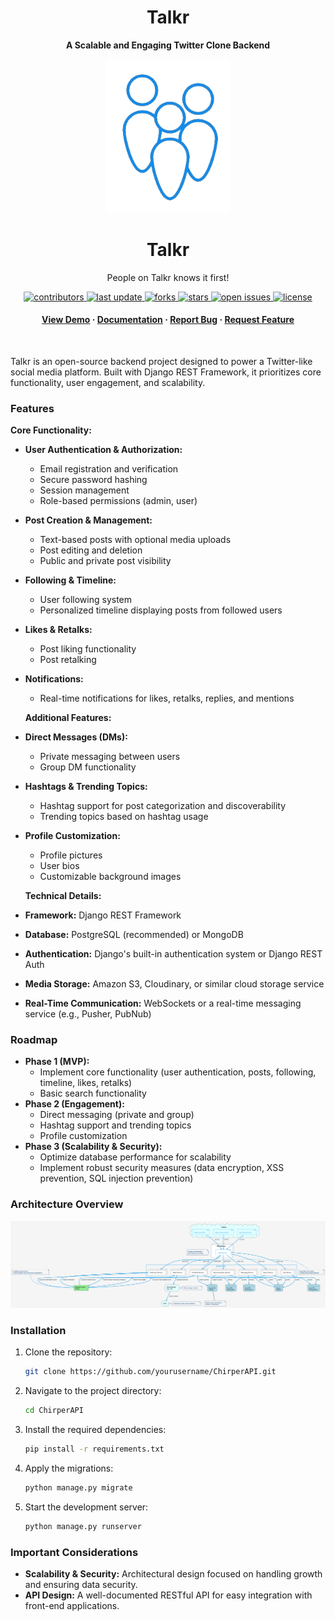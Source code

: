 
<center>
 <h1> Talkr </h1>
 <b> A Scalable and Engaging Twitter Clone Backend </b>

</center>

<a name="readme-top"></a>

<div align="center">

  <img src="https://github.com/IMperiumX/logos/blob/main/Talkr/logo.png?raw=true" alt="logo" width="200" height="auto" />
  <h1>Talkr</h1>

  <p>
    People on Talkr knows it first!
  </p>

<!-- Badges -->
<p>
  <a href="https://github.com/ImperiumX/talkr/graphs/contributors">
    <img src="https://img.shields.io/github/contributors/ImperiumX/talkr" alt="contributors" />
  </a>
  <a href="">
    <img src="https://img.shields.io/github/last-commit/ImperiumX/talkr" alt="last update" />
  </a>
  <a href="https://github.com/ImperiumX/talkr/network/members">
    <img src="https://img.shields.io/github/forks/ImperiumX/talkr" alt="forks" />
  </a>
  <a href="https://github.com/ImperiumX/talkr/stargazers">
    <img src="https://img.shields.io/github/stars/ImperiumX/talkr" alt="stars" />
  </a>
  <a href="https://github.com/ImperiumX/talkr/issues/">
    <img src="https://img.shields.io/github/issues/ImperiumX/talkr" alt="open issues" />
  </a>
  <a href="https://github.com/ImperiumX/talkr/blob/master/LICENSE">
    <img src="https://img.shields.io/github/license/ImperiumX/talkr.svg" alt="license" />
  </a>
</p>

<h4>
    <a href="https://github.com/ImperiumX/talkr/">View Demo</a>
  <span> · </span>
    <a href="https://github.com/ImperiumX/talkr">Documentation</a>
  <span> · </span>
    <a href="https://github.com/ImperiumX/talkr/issues/">Report Bug</a>
  <span> · </span>
    <a href="https://github.com/ImperiumX/talkr/issues/">Request Feature</a>
  </h4>

</div>

<br/>

Talkr is an open-source backend project designed to power a Twitter-like social media platform. Built with Django REST Framework, it prioritizes core functionality, user engagement, and scalability.

### Features

  **Core Functionality:**

* **User Authentication & Authorization:**
  * Email registration and verification
  * Secure password hashing
  * Session management
  * Role-based permissions (admin, user)
* **Post Creation & Management:**
  * Text-based posts with optional media uploads
  * Post editing and deletion
  * Public and private post visibility
* **Following & Timeline:**
  * User following system
  * Personalized timeline displaying posts from followed users
* **Likes & Retalks:**
  * Post liking functionality
  * Post retalking
* **Notifications:**
  * Real-time notifications for likes, retalks, replies, and mentions

  **Additional Features:**

* **Direct Messages (DMs):**
  * Private messaging between users
  * Group DM functionality
* **Hashtags & Trending Topics:**
  * Hashtag support for post categorization and discoverability
  * Trending topics based on hashtag usage
* **Profile Customization:**
  * Profile pictures
  * User bios
  * Customizable background images

  **Technical Details:**

* **Framework:** Django REST Framework
* **Database:** PostgreSQL (recommended) or MongoDB
* **Authentication:** Django's built-in authentication system or Django REST Auth
* **Media Storage:** Amazon S3, Cloudinary, or similar cloud storage service
* **Real-Time Communication:** WebSockets or a real-time messaging service (e.g., Pusher, PubNub)

### Roadmap

* **Phase 1 (MVP):**
  * Implement core functionality (user authentication, posts, following, timeline, likes, retalks)
  * Basic search functionality
* **Phase 2 (Engagement):**
  * Direct messaging (private and group)
  * Hashtag support and trending topics
  * Profile customization
* **Phase 3 (Scalability & Security):**
  * Optimize database performance for scalability
  * Implement robust security measures (data encryption, XSS prevention, SQL injection prevention)

### Architecture Overview

![Architecture Overview](https://github.com/IMperiumX/logos/blob/main/Talkr/arch.svg?raw=true)

### Installation

1. Clone the repository:

   ```bash
   git clone https://github.com/yourusername/ChirperAPI.git
   ```

2. Navigate to the project directory:

   ```bash
   cd ChirperAPI
   ```

3. Install the required dependencies:

   ```bash
   pip install -r requirements.txt
   ```

4. Apply the migrations:

   ```bash
   python manage.py migrate
   ```

5. Start the development server:

   ```bash
   python manage.py runserver
   ```

### Important Considerations

* **Scalability & Security:** Architectural design focused on handling growth and ensuring data security.
* **API Design:** A well-documented RESTful API for easy integration with front-end applications.
